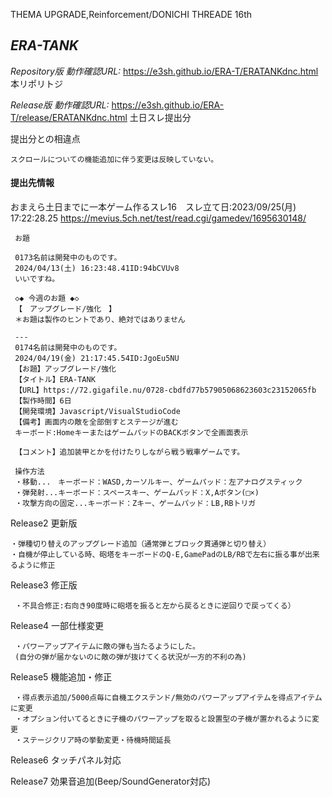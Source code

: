 THEMA UPGRADE,Reinforcement/DONICHI THREADE 16th 

*ERA-TANK*
--------

*Repository版 動作確認URL:*
https://e3sh.github.io/ERA-T/ERATANKdnc.html
 本リポリトジ　

*Release版 動作確認URL:*
https://e3sh.github.io/ERA-T/release/ERATANKdnc.html
 土日スレ提出分

提出分との相違点

    スクロールについての機能追加に伴う変更は反映していない。


#### 提出先情報

おまえら土日までに一本ゲーム作るスレ16　スレ立て日:2023/09/25(月) 17:22:28.25
https://mevius.5ch.net/test/read.cgi/gamedev/1695630148/

     お題

     0173名前は開発中のものです。
     2024/04/13(土) 16:23:48.41ID:94bCVUv8
     いいですね。

     ◇◆ 今週のお題 ◆◇
     【　アップグレード/強化　】
     ＊お題は製作のヒントであり、絶対ではありません

     ---
     0174名前は開発中のものです。
     2024/04/19(金) 21:17:45.54ID:JgoEu5NU
     【お題】アップグレード/強化
     【タイトル】ERA-TANK
     【URL】https://72.gigafile.nu/0728-cbdfd77b57905068623603c23152065fb
     【製作時間】6日
     【開発環境】Javascript/VisualStudioCode
     【備考】画面内の敵を全部倒すとステージが進む
     キーボード:HomeキーまたはゲームパッドのBACKボタンで全画面表示

     【コメント】追加装甲とかを付けたりしながら戦う戦車ゲームです。

     操作方法
     ・移動...　キーボード：WASD,カーソルキー、ゲームパッド：左アナログスティック
     ・弾発射...キーボード：スペースキー、ゲームパッド：X,Aボタン(□×)
     ・攻撃方向の固定...キーボード：Zキー、ゲームパッド：LB,RBトリガ

Release2 更新版

    ・弾種切り替えのアップグレード追加（通常弾とブロック貫通弾と切り替え）
    ・自機が停止している時、砲塔をキーボードのQ-E,GamePadのLB/RBで左右に振る事が出来るように修正

Release3 修正版

     ・不具合修正:右向き90度時に砲塔を振ると左から戻るときに逆回りで戻ってくる）

Release4 一部仕様変更

     ・パワーアップアイテムに敵の弾も当たるようにした。
     (自分の弾が届かないのに敵の弾が抜けてくる状況が一方的不利の為)

Release5 機能追加・修正

     ・得点表示追加/5000点毎に自機エクステンド/無効のパワーアップアイテムを得点アイテムに変更
     ・オプション付いてるときに子機のパワーアップを取ると設置型の子機が置かれるように変更
     ・ステージクリア時の挙動変更・待機時間延長

Release6 タッチパネル対応


Release7 効果音追加(Beep/SoundGenerator対応)

      
